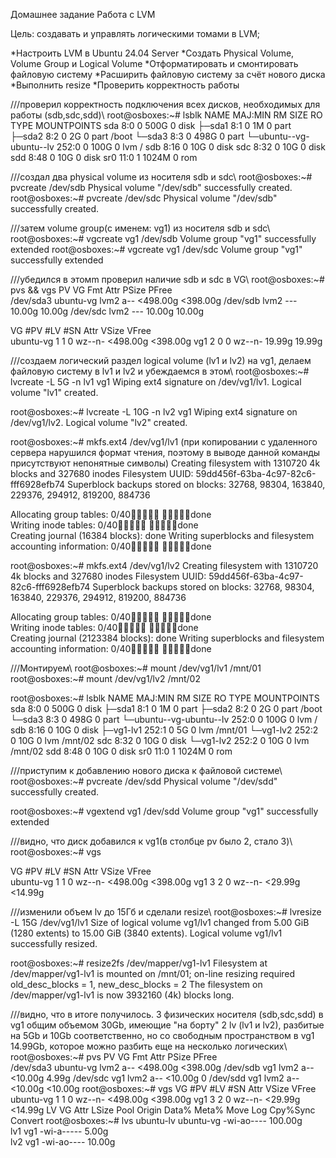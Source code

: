 Домашнее задание
Работа с LVM

Цель:
создавать и управлять логическими томами в LVM;

*Настроить LVM в Ubuntu 24.04 Server
*Создать Physical Volume, Volume Group и Logical Volume
*Отформатировать и смонтировать файловую систему
*Расширить файловую систему за счёт нового диска
*Выполнить resize
*Проверить корректность работы



///проверил корректность подключения всех дисков, необходимых для работы (sdb,sdc,sdd)\\
root@osboxes:~# lsblk
NAME                      MAJ:MIN RM  SIZE RO TYPE MOUNTPOINTS
sda                         8:0    0  500G  0 disk 
├─sda1                      8:1    0    1M  0 part 
├─sda2                      8:2    0    2G  0 part /boot
└─sda3                      8:3    0  498G  0 part 
  └─ubuntu--vg-ubuntu--lv 252:0    0  100G  0 lvm  /
sdb                         8:16   0   10G  0 disk 
sdc                         8:32   0   10G  0 disk 
sdd                         8:48   0   10G  0 disk 
sr0                        11:0    1 1024M  0 rom  


///создал два physical volume из носителя sdb и sdc\\ 
root@osboxes:~# pvcreate /dev/sdb 
Physical volume "/dev/sdb" successfully created.
root@osboxes:~# pvcreate /dev/sdc
Physical volume "/dev/sdb" successfully created.

///затем volume group(с именем: vg1) из носителя sdb и sdc\\
root@osboxes:~# vgcreate vg1 /dev/sdb
Volume group "vg1" successfully extended
root@osboxes:~# vgcreate vg1 /dev/sdc
Volume group "vg1" successfully extended

///убедился в этомm проверил наличие sdb и sdc в VG\\
root@osboxes:~# pvs && vgs
  PV         VG        Fmt  Attr PSize    PFree   
  /dev/sda3  ubuntu-vg lvm2 a--  <498.00g <398.00g
  /dev/sdb             lvm2 ---    10.00g   10.00g
  /dev/sdc             lvm2 ---    10.00g   10.00g

  VG        #PV #LV #SN Attr   VSize    VFree   
  ubuntu-vg   1   1   0 wz--n- <498.00g <398.00g
  vg1         2   0   0 wz--n-   19.99g   19.99g

///создаем логический раздел logical volume (lv1 и lv2) на vg1, делаем файловую систему в lv1 и lv2 и убеждаемся в этом\\
root@osboxes:~# lvcreate -L 5G -n lv1 vg1
Wiping ext4 signature on /dev/vg1/lv1.
  Logical volume "lv1" created.

root@osboxes:~# lvcreate -L 10G -n lv2 vg1
Wiping ext4 signature on /dev/vg1/lv2.
  Logical volume "lv2" created.

root@osboxes:~# mkfs.ext4 /dev/vg1/lv1 (при копировании с удаленного сервера нарушился формат чтения, поэтому в выводе данной команды присутствуют непонятные символы)
Creating filesystem with 1310720 4k blocks and 327680 inodes
Filesystem UUID: 59dd456f-63ba-4c97-82c6-fff6928efb74
Superblock backups stored on blocks: 
	32768, 98304, 163840, 229376, 294912, 819200, 884736

Allocating group tables:  0/40     done                            
Writing inode tables:  0/40     done                            
Creating journal (16384 blocks): done
Writing superblocks and filesystem accounting information:  0/40     done

root@osboxes:~# mkfs.ext4 /dev/vg1/lv2
Creating filesystem with 1310720 4k blocks and 327680 inodes
Filesystem UUID: 59dd456f-63ba-4c97-82c6-fff6928efb74
Superblock backups stored on blocks: 
	32768, 98304, 163840, 229376, 294912, 819200, 884736

Allocating group tables:  0/40     done                            
Writing inode tables:  0/40     done                            
Creating journal (2123384 blocks): done
Writing superblocks and filesystem accounting information:  0/40     done

///Монтируем\\
root@osboxes:~# mount /dev/vg1/lv1 /mnt/01
root@osboxes:~# mount /dev/vg1/lv2 /mnt/02

root@osboxes:~# lsblk
NAME                      MAJ:MIN RM  SIZE RO TYPE MOUNTPOINTS
sda                         8:0    0  500G  0 disk 
├─sda1                      8:1    0    1M  0 part 
├─sda2                      8:2    0    2G  0 part /boot
└─sda3                      8:3    0  498G  0 part 
  └─ubuntu--vg-ubuntu--lv 252:0    0  100G  0 lvm  /
sdb                         8:16   0   10G  0 disk 
├─vg1-lv1                 252:1    0    5G  0 lvm  /mnt/01
└─vg1-lv2                 252:2    0   10G  0 lvm  /mnt/02
sdc                         8:32   0   10G  0 disk 
└─vg1-lv2                 252:2    0   10G  0 lvm  /mnt/02
sdd                         8:48   0   10G  0 disk 
sr0                        11:0    1 1024M  0 rom 

///приступим к добавлению нового диска к файловой системе\\
root@osboxes:~# pvcreate /dev/sdd 
Physical volume "/dev/sdd" successfully created.

root@osboxes:~# vgextend vg1 /dev/sdd
Volume group "vg1" successfully extended

///видно, что диск добавился к vg1(в столбце pv было 2, стало 3)\\
root@osboxes:~# vgs

  VG        #PV #LV #SN Attr   VSize    VFree   
  ubuntu-vg   1   1   0 wz--n- <498.00g <398.00g
  vg1         3   2   0 wz--n-  <29.99g  <14.99g

///изменили объем lv до 15Гб и сделали resize\\
root@osboxes:~# lvresize -L 15G /dev/vg1/lv1
Size of logical volume vg1/lv1 changed from 5.00 GiB (1280 extents) to 15.00 GiB (3840 extents).
Logical volume vg1/lv1 successfully resized.

root@osboxes:~# resize2fs /dev/mapper/vg1-lv1
Filesystem at /dev/mapper/vg1-lv1 is mounted on /mnt/01; on-line resizing required
old_desc_blocks = 1, new_desc_blocks = 2
The filesystem on /dev/mapper/vg1-lv1 is now 3932160 (4k) blocks long.

///видно, что в итоге получилось. 3 физических носителя (sdb,sdc,sdd) в vg1 общим объемом 30Gb,
имеющие "на борту" 2 lv (lv1 и lv2), разбитые на 5Gb и 10Gb соответственно, но со свободным пространством 
в vg1 14.99Gb, которое можно разбить еще на несколько логических\\
root@osboxes:~# pvs
PV         VG        Fmt  Attr PSize    PFree   
  /dev/sda3  ubuntu-vg lvm2 a--  <498.00g <398.00g
  /dev/sdb   vg1       lvm2 a--   <10.00g    4.99g
  /dev/sdc   vg1       lvm2 a--   <10.00g       0 
  /dev/sdd   vg1       lvm2 a--   <10.00g  <10.00g
root@osboxes:~# vgs
  VG        #PV #LV #SN Attr   VSize    VFree   
  ubuntu-vg   1   1   0 wz--n- <498.00g <398.00g
  vg1         3   2   0 wz--n-  <29.99g  <14.99g
  LV        VG        Attr       LSize   Pool Origin Data%  Meta%  Move Log Cpy%Sync Convert
root@osboxes:~# lvs
  ubuntu-lv ubuntu-vg -wi-ao---- 100.00g                                                    
  lv1       vg1       -wi-a-----   5.00g                                                    
  lv2       vg1       -wi-ao----  10.00g                                                    





